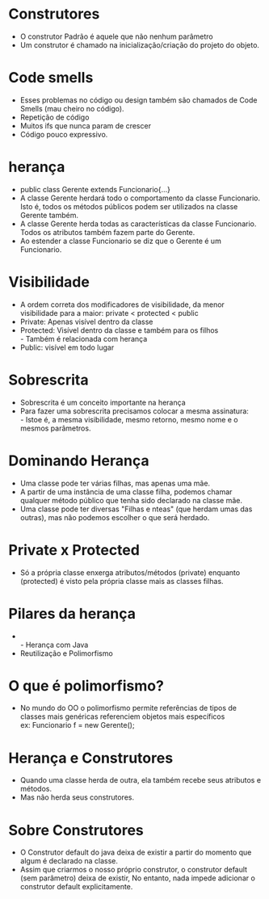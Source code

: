 # Construtores
- O construtor Padrão é aquele que não nenhum parâmetro
- Um construtor é chamado na inicialização/criação do projeto do objeto.

# Code smells
- Esses problemas no código ou design também são chamados de Code Smells (mau cheiro no código).
- Repetição de código
- Muitos ifs que nunca param de crescer
- Código pouco expressivo.

# herança
- public class Gerente extends Funcionario{...}
- A classe Gerente herdará todo o comportamento da classe Funcionario. Isto é, todos os métodos públicos podem ser utilizados na classe Gerente também.
- A classe Gerente herda todas as características da classe Funcionario. Todos os atributos também fazem parte do Gerente.
- Ao estender a classe Funcionario se diz que o Gerente é um Funcionario.

# Visibilidade
- A ordem correta dos modificadores de visibilidade, da menor visibilidade para a maior: private < protected < public
- Private: Apenas visível dentro da classe
- Protected: Visível dentro da classe e também para os filhos 	<br> -	Também é relacionada com herança
- Public: visível em todo lugar

# Sobrescrita
- Sobrescrita é um conceito importante na herança
- Para fazer uma sobrescrita precisamos colocar a mesma assinatura: <br> - Istoe é, a mesma visibilidade, mesmo retorno, mesmo nome e o mesmos parâmetros.

# Dominando Herança
- Uma classe pode ter várias filhas, mas apenas uma mãe.
- A partir de uma instância de uma classe filha, podemos chamar qualquer método público que tenha sido declarado na classe mãe.
- Uma classe pode ter diversas "Filhas e nteas" (que herdam umas das outras), mas não podemos escolher o que será herdado.

# Private x Protected
- Só a própria classe enxerga atributos/métodos (private) enquanto (protected) é visto pela própria classe mais as classes filhas.

# Pilares da herança

- <br> - Herança com Java
- Reutilização e Polimorfismo

# O que é polimorfismo?
- No mundo do OO o polimorfismo permite referências de tipos de classes mais genéricas referenciem objetos mais específicos
<br> ex: Funcionario f = new Gerente();

# Herança e Construtores
- Quando uma classe herda de outra, ela também recebe seus atributos e métodos.
- Mas não herda seus construtores.

# Sobre Construtores
- O Construtor default do java deixa de existir a partir do momento que algum é declarado na classe.
- Assim que criarmos o nosso próprio construtor, o construtor default (sem parâmetro) deixa de existir, No entanto, nada impede adicionar o construtor default explicitamente.































